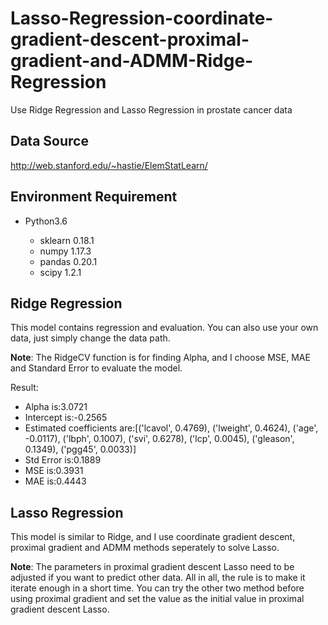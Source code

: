 # Lasso-Regression-coordinate-gradient-descent-proximal-gradient-and-ADMM-Ridge-Regression
Use Ridge Regression and Lasso Regression in prostate cancer data

## Data Source
 http://web.stanford.edu/~hastie/ElemStatLearn/
## Environment Requirement
* Python3.6

    * sklearn 0.18.1
    * numpy 1.17.3
    * pandas 0.20.1
    * scipy 1.2.1

## Ridge Regression

This model contains regression and evaluation. You can also use your own data, just simply change the data path.

**Note**: The RidgeCV function is for finding Alpha, and I choose MSE, MAE and Standard Error to evaluate the model.

Result: 
* Alpha is:3.0721
* Intercept is:-0.2565
* Estimated coefficients are:[('lcavol', 0.4769), ('lweight', 0.4624), ('age', -0.0117), ('lbph', 0.1007), ('svi', 0.6278), ('lcp', 0.0045), ('gleason', 0.1349), ('pgg45', 0.0033)]
* Std Error is:0.1889
* MSE is:0.3931
* MAE is:0.4443

## Lasso Regression

This model is similar to Ridge, and I use coordinate gradient descent, proximal gradient and ADMM methods seperately to solve Lasso. 

**Note**: The parameters in proximal gradient descent Lasso need to be adjusted if you want to predict other data. All in all, the rule is to make it iterate enough in a short time. You can try the other two method before using proximal gradient and set the value as the initial value in proximal gradient descent Lasso.
